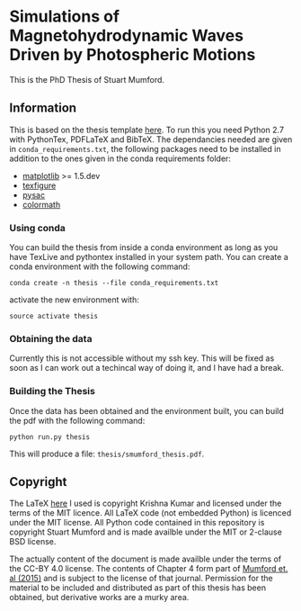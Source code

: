 Simulations of Magnetohydrodynamic Waves Driven by Photospheric Motions
=======================================================================

This is the PhD Thesis of Stuart Mumford.


Information
-----------

This is based on the thesis template [here](https://github.com/kks32/phd-thesis-template).
To run this you need Python 2.7 with PythonTex, PDFLaTeX and BibTeX.
The dependancies needed are given in `conda_requirements.txt`, the following
packages need to be installed in addition to the ones given in the 
conda requirements folder:

* [matplotlib](http://matplotlib.org/) >= 1.5.dev
* [texfigure](https://github.com/Cadair/texfigure)
* [pysac](https://github.com/SWAT-Sheffield/pysac)
* [colormath](https://pypi.python.org/pypi/colormath/)

### Using conda

You can build the thesis from inside a conda environment as long as you have 
TexLive and pythontex installed in your system path. You can create a conda 
environment with the following command:

`conda create -n thesis --file conda_requirements.txt`

activate the new environment with:

`source activate thesis`

### Obtaining the data

Currently this is not accessible without my ssh key. This will be fixed as soon
as I can work out a techincal way of doing it, and I have had a break.


### Building the Thesis

Once the data has been obtained and the environment built, you can build the
pdf with the following command:

`python run.py thesis`

This will produce a file: `thesis/smumford_thesis.pdf`.


Copyright
---------

The LaTeX [here](https://github.com/kks32/phd-thesis-template) I used is 
copyright Krishna Kumar and licensed under the terms of the MIT licence. All
LaTeX code (not embedded Python) is licenced under the MIT license.
All Python code contained in this repository is copyright Stuart Mumford and 
is made availble under the MIT or 2-clause BSD license.

The actually content of the document is made availble under the terms of the
CC-BY 4.0 license. The contents of Chapter 4 form part of [Mumford et. al
(2015)](http://dx.doi.org/10.1088/0004-637X/799/1/6) and is subject to the
license of that journal. Permission for the material to be included and
distributed as part of this thesis has been obtained, but derivative works are
a murky area.

